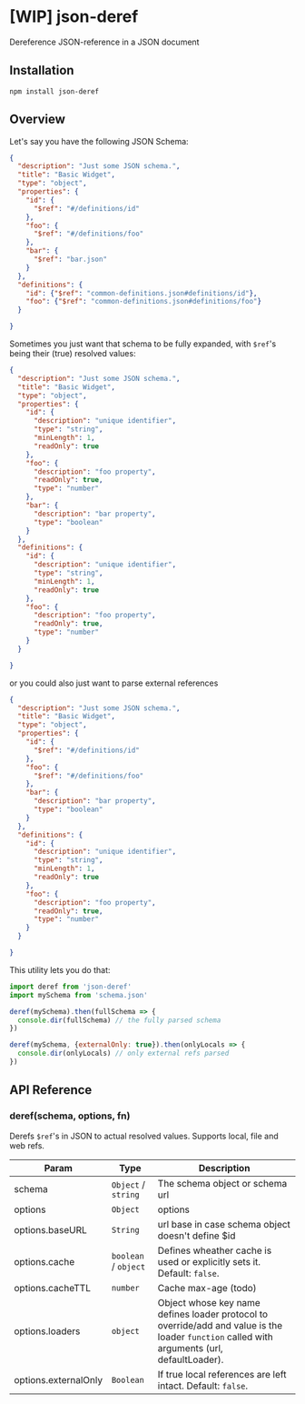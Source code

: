 # [WIP] json-deref

Dereference JSON-reference in a JSON document

## Installation

`npm install json-deref`

## Overview

Let's say you have the following JSON Schema:

```json
{
  "description": "Just some JSON schema.",
  "title": "Basic Widget",
  "type": "object",
  "properties": {
    "id": {
      "$ref": "#/definitions/id"
    },
    "foo": {
      "$ref": "#/definitions/foo"
    },
    "bar": {
      "$ref": "bar.json"
    }
  },
  "definitions": {
    "id": {"$ref": "common-definitions.json#definitions/id"},
    "foo": {"$ref": "common-definitions.json#definitions/foo"}
  }

}
```

Sometimes you just want that schema to be fully expanded, with `$ref`'s being their (true) resolved values:

```json
{
  "description": "Just some JSON schema.",
  "title": "Basic Widget",
  "type": "object",
  "properties": {
    "id": {
      "description": "unique identifier",
      "type": "string",
      "minLength": 1,
      "readOnly": true
    },
    "foo": {
      "description": "foo property",
      "readOnly": true,
      "type": "number"
    },
    "bar": {
      "description": "bar property",
      "type": "boolean"
    }
  },
  "definitions": {
    "id": {
      "description": "unique identifier",
      "type": "string",
      "minLength": 1,
      "readOnly": true
    },
    "foo": {
      "description": "foo property",
      "readOnly": true,
      "type": "number"
    }
  }

}
```

or you could also just want to parse external references

```json
{
  "description": "Just some JSON schema.",
  "title": "Basic Widget",
  "type": "object",
  "properties": {
    "id": {
      "$ref": "#/definitions/id"
    },
    "foo": {
      "$ref": "#/definitions/foo"
    },
    "bar": {
      "description": "bar property",
      "type": "boolean"
    }
  },
  "definitions": {
    "id": {
      "description": "unique identifier",
      "type": "string",
      "minLength": 1,
      "readOnly": true
    },
    "foo": {
      "description": "foo property",
      "readOnly": true,
      "type": "number"
    }
  }

}
```

This utility lets you do that:


```js
import deref from 'json-deref'
import mySchema from 'schema.json'

deref(mySchema).then(fullSchema => {
  console.dir(fullSchema) // the fully parsed schema
})

deref(mySchema, {externalOnly: true}).then(onlyLocals => {
  console.dir(onlyLocals) // only external refs parsed
})

```

## API Reference

### deref(schema, options, fn)

Derefs `$ref`'s in JSON to actual resolved values. Supports local, file and web refs.


| Param | Type | Description |
| --- | --- | --- |
| schema | `Object` / `string` | The schema object or schema url |
| options | `Object` | options |
| options.baseURL | `String` | url base in case schema object doesn't define $id |
| options.cache | `boolean` / `object`| Defines wheather cache is used or explicitly sets it. Default: `false`. |
| options.cacheTTL | `number` | Cache max-age (todo) |
| options.loaders | `object` | Object whose key name defines loader protocol to override/add and value is the loader `function` called with arguments (url, defaultLoader). |
| options.externalOnly | `Boolean` | If true local references are left intact. Default: `false`.|
